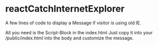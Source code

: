 # reactCatchInternetExplorer
A few lines of code to display a Message if visitor is using old IE.

All you need is the Script-Block in the index.html
Just copy it into your /public/index.html into the body and customize the message.
